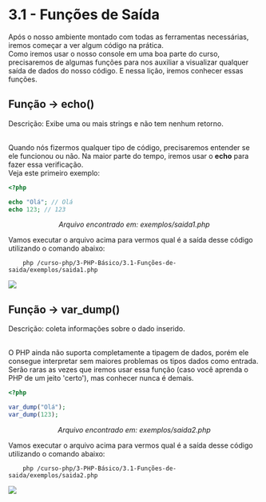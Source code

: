 # 3.1 - Funções de Saída

Após o nosso ambiente montado com todas as ferramentas necessárias, iremos começar a ver algum código na prática. <br>
Como iremos usar o nosso console em uma boa parte do curso, precisaremos de algumas funções para nos auxiliar a visualizar qualquer saída de dados do nosso código. E nessa lição, iremos conhecer essas funções.<br>

## Função -> echo()

Descrição: Exibe uma ou mais strings e não tem nenhum retorno.<br><br>

Quando nós fizermos qualquer tipo de código, precisaremos entender se ele funcionou ou não. Na maior parte do tempo, iremos usar o **echo** para fazer essa verificação. <br>
Veja este primeiro exemplo:<br>

```php
<?php

echo "Olá"; // Olá
echo 123; // 123
```

<center><i>Arquivo encontrado em: exemplos/saida1.php</i></center>

Vamos executar o arquivo acima para vermos qual é a saída desse código utilizando o comando abaixo: <br>

```
    php /curso-php/3-PHP-Básico/3.1-Funções-de-saida/exemplos/saida1.php
```

<img src="https://i.imgur.com/AsR09ki.gif">

## Função -> var_dump()

Descrição: coleta informações sobre o dado inserido.<br><br>

O PHP ainda não suporta completamente a tipagem de dados, porém ele consegue interpretar sem maiores problemas os tipos dados como entrada. Serão raras as vezes que iremos usar essa função (caso você aprenda o PHP de um jeito 'certo'), mas conhecer nunca é demais.

```php
<?php

var_dump("Olá");
var_dump(123);
```

<center><i>Arquivo encontrado em: exemplos/saida2.php</i></center>

Vamos executar o arquivo acima para vermos qual é a saída desse código utilizando o comando abaixo: <br>

```
    php /curso-php/3-PHP-Básico/3.1-Funções-de-saida/exemplos/saida2.php
```

<img src="https://i.imgur.com/oiWtGWb.gif">
